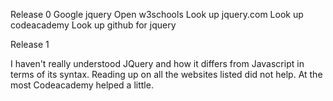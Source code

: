 Release 0
Google jquery
Open w3schools
Look up jquery.com
Look up codeacademy
Look up github for jquery

Release 1

I haven't really understood JQuery and how it differs from Javascript in terms of its syntax. Reading up on all the websites listed did not help. At the most Codeacademy helped a little.

